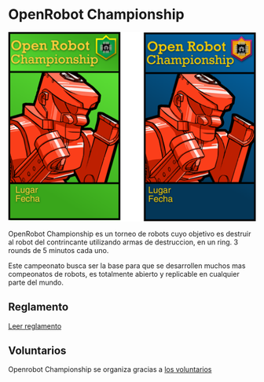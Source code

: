 
# OpenRobot Championship

![](media/OPENBOTCHAMPIONSHIP.png)

OpenRobot Championship es un torneo de robots cuyo objetivo es destruir al robot del contrincante utilizando armas de destruccion, en un ring. 3 rounds de 5 minutos cada uno. 

Este campeonato busca ser la base para que se desarrollen muchos mas compeonatos de robots, es totalmente abierto y replicable en cualquier parte del mundo.

## Reglamento
[Leer reglamento](REGLAMENTO.md)

## Voluntarios
Openrobot Championship se organiza gracias a [los voluntarios](voluntarios.md)
